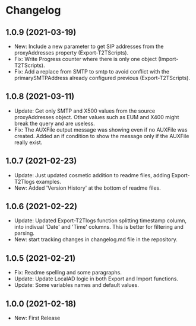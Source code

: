 ﻿# Changelog
## 1.0.9 (2021-03-19)
- New: Include a new parameter to get SIP addresses from the proxyAddresses property (Export-T2TScripts).
- Fix: Write Progress counter where there is only one object (Import-T2TScripts).
- Fix: Add a replace from SMTP to smtp to avoid conflict with the primarySMTPAddress already configured previous (Export-T2TScripts).

## 1.0.8 (2021-03-11)
- Update: Get only SMTP and X500 values from the source proxyAddresses object. Other values such as EUM and X400 might break the query and are useless.
- Fix: The AUXFile output message was showing even if no AUXFile was created. Added an if condition to show the message only if the AUXFile really exist.

## 1.0.7 (2021-02-23)  
 - Update: Just updated cosmetic addition to readme files, adding Export-T2Tlogs examples.
 - New: Added 'Version History' at the bottom of readme files.

## 1.0.6 (2021-02-22)  
 - Update: Updated Export-T2Tlogs function splitting timestamp column, into indivual 'Date' and 'Time' columns. This is better for filtering and parsing.
 - New: start tracking changes in changelog.md file in the repository.  

## 1.0.5 (2021-02-21)  
 - Fix: Readme spelling and some paragraphs.  
 - Update: Update LocalAD logic in both Export and Import functions.  
 - Update: Some variables names and default values.  

## 1.0.0 (2021-02-18)  
 - New: First Release